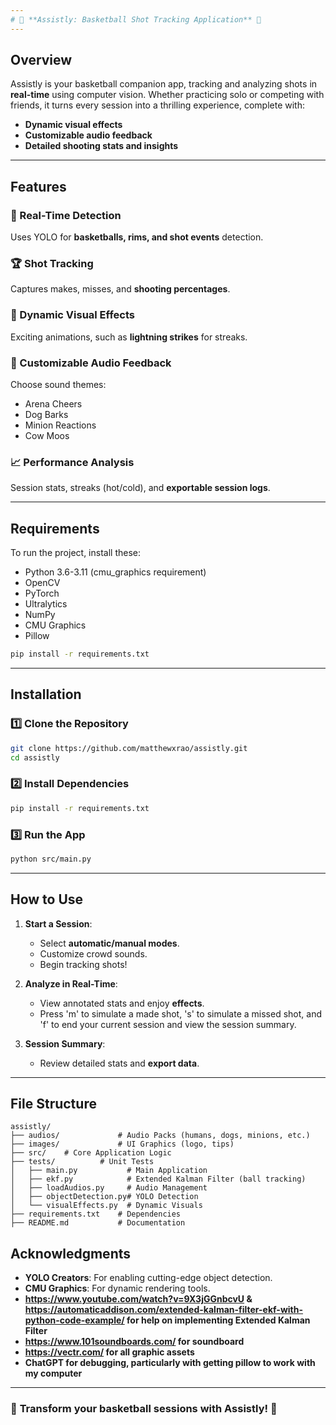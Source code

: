 ```yaml
---
# 🎯 **Assistly: Basketball Shot Tracking Application** 🏀
---
```


## **Overview**

Assistly is your basketball companion app, tracking and analyzing shots in **real-time** using computer vision. Whether practicing solo or competing with friends, it turns every session into a thrilling experience, complete with:

- **Dynamic visual effects**
- **Customizable audio feedback**
- **Detailed shooting stats and insights**

---

## **Features**

### 🚀 Real-Time Detection

Uses YOLO for **basketballs, rims, and shot events** detection.

### 🏆 Shot Tracking

Captures makes, misses, and **shooting percentages**.

### 🎇 Dynamic Visual Effects

Exciting animations, such as **lightning strikes** for streaks.

### 🎵 Customizable Audio Feedback

Choose sound themes:

- Arena Cheers
- Dog Barks
- Minion Reactions
- Cow Moos

### 📈 Performance Analysis

Session stats, streaks (hot/cold), and **exportable session logs**.

---

## **Requirements**

To run the project, install these:

- Python 3.6-3.11 (cmu_graphics requirement)
- OpenCV
- PyTorch
- Ultralytics
- NumPy
- CMU Graphics
- Pillow

```bash
pip install -r requirements.txt
```

---

## **Installation**

### 1️⃣ Clone the Repository

```bash
git clone https://github.com/matthewxrao/assistly.git
cd assistly
```

### 2️⃣ Install Dependencies

```bash
pip install -r requirements.txt
```

### 3️⃣ Run the App

```bash
python src/main.py
```

---

## **How to Use**

1. **Start a Session**:

   - Select **automatic/manual modes**.
   - Customize crowd sounds.
   - Begin tracking shots!

2. **Analyze in Real-Time**:

   - View annotated stats and enjoy **effects**.
   - Press 'm' to simulate a made shot, 's' to simulate a missed shot, and 'f' to end your current session and view the session summary.


3. **Session Summary**:
   - Review detailed stats and **export data**.

---

## **File Structure**

```
assistly/
├── audios/             # Audio Packs (humans, dogs, minions, etc.)
├── images/             # UI Graphics (logo, tips)
├── src/    # Core Application Logic
├── tests/          # Unit Tests
│   ├── main.py           # Main Application
│   ├── ekf.py            # Extended Kalman Filter (ball tracking)
│   ├── loadAudios.py     # Audio Management
│   ├── objectDetection.py# YOLO Detection
│   └── visualEffects.py  # Dynamic Visuals
├── requirements.txt    # Dependencies
├── README.md           # Documentation
```

## **Acknowledgments**

- **YOLO Creators**: For enabling cutting-edge object detection.
- **CMU Graphics**: For dynamic rendering tools.
- **https://www.youtube.com/watch?v=9X3jGGnbcvU & https://automaticaddison.com/extended-kalman-filter-ekf-with-python-code-example/ for help on implementing Extended Kalman Filter** 
- **https://www.101soundboards.com/ for soundboard**
- **https://vectr.com/ for all graphic assets**
- **ChatGPT for debugging, particularly with getting pillow to work with my computer**

---

### 🎉 **Transform your basketball sessions with Assistly!** 🏀
